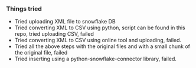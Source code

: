 ### Things tried

- Tried uploading XML file to snowflake DB
- Tried converting XML to CSV using python, script can be found in this repo, tried uploading CSV, failed
- Tried converting XML to CSV using online tool and uploading, failed.
- Tried all the above steps with the original files and with a small chunk of the original file, failed
- Tried inserting using a python-snowflake-connector library, failed.
